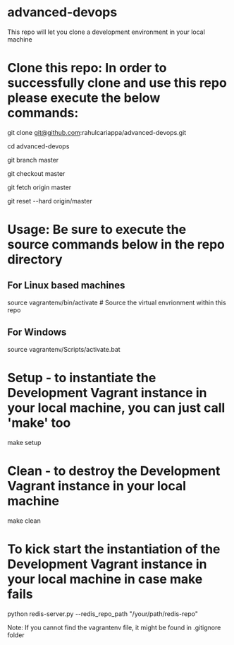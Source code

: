# advanced-devops
This repo will let you clone a development environment in your local machine

# Clone this repo: In order to successfully clone and use this repo please execute the below commands:

git clone git@github.com:rahulcariappa/advanced-devops.git

cd advanced-devops

git branch master

git checkout master

git fetch origin master

git reset --hard origin/master

# Usage: Be sure to execute the source commands below in the repo directory

## For Linux based machines 
source vagrantenv/bin/activate # Source the virtual envrionment within this repo

## For Windows
source vagrantenv/Scripts/activate.bat

# Setup - to instantiate the Development Vagrant instance in your local machine, you can just call 'make' too
make setup

# Clean - to destroy the Development Vagrant instance in your local machine
make clean

# To kick start the instantiation of the Development Vagrant instance in your local machine in case make fails
python redis-server.py --redis_repo_path "/your/path/redis-repo"

Note: If you cannot find the vagrantenv file, it might be found in .gitignore folder

